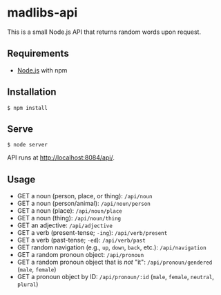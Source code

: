 # madlibs-api

This is a small Node.js API that returns random words upon request.

## Requirements

* [Node.js](https://nodejs.org) with npm

## Installation

```
$ npm install
```

## Serve

```
$ node server
```

API runs at [http://localhost:8084/api/](http://localhost:8084/api/).

## Usage

* GET a noun (person, place, or thing): `/api/noun`
* GET a noun (person/animal): `/api/noun/person`
* GET a noun (place): `/api/noun/place`
* GET a noun (thing): `/api/noun/thing`
* GET an adjective: `/api/adjective`
* GET a verb (present-tense; `-ing`): `/api/verb/present`
* GET a verb (past-tense; `-ed`): `/api/verb/past`
* GET random navigation (e.g., `up`, `down`, `back`, etc.): `/api/navigation`
* GET a random pronoun object: `/api/pronoun`
* GET a random pronoun object that is _not_ "it": `/api/pronoun/gendered` (`male`, `female`)
* GET a pronoun object by ID: `/api/pronoun/:id` (`male`, `female`, `neutral`, `plural`)
